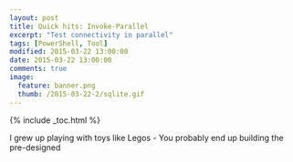 ```yaml
---
layout: post
title: Quick hits: Invoke-Parallel
excerpt: "Test connectivity in parallel"
tags: [PowerShell, Tool]
modified: 2015-03-22 13:00:00
date: 2015-03-22 13:00:00
comments: true
image:
  feature: banner.png
  thumb: /2015-03-22-2/sqlite.gif
---
```

{% include _toc.html %}

I grew up playing with toys like Legos - You probably end up building the pre-designed

